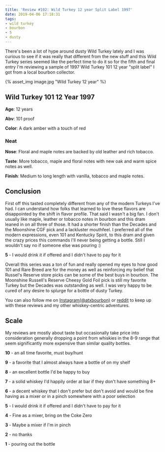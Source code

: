 ```yaml
---
title: 'Review #102: Wild Turkey 12 year Split Label 1997'
date: 2019-04-06 17:18:31
tags:
- wild turkey
- bourbon
- 5
- dusty
---
```


There's been a lot of hype around dusty Wild Turkey lately and I was curious to see if it was really that different from the new stuff and this Wild Turkey series seemed like the perfect time to do it so for the fifth and final entry I'm reviewing a sample of 1997 Wild Turkey 101 12 year "split label" I got from a local bourbon collector.  

{% asset_img image.jpg "Wild Turkey 12 year" %}

## Wild Turkey 101 12 Year 1997
**Age**: 12 years

**Abv**: 101 proof

**Color**: A dark amber with a touch of red

### Neat
**Nose**: Floral and maple notes are backed by old leather and rich tobacco.

**Taste**: More tobacco, maple and floral notes with new  oak and warm spice notes as well.

**Finish**: Medium to long length with vanilla, tobacco and maple notes.


## Conclusion
First off this tasted completely different from any of the modern Turkeys I've had. I can understand how folks that learned to love these flavors are disappointed by the shift in flavor profile. That said I wasn't a big fan. I don't usually like maple, leather or tobacco notes in bourbon and this dram leaned in on all three of those. It had a shorter finish than the Decades and the Moonshine CGF pick and a lackluster mouthfeel. I preferred all of the modern expressions, even 101 and Kentucky Spirit, to this dram and given the crazy prices this commands I'll never being getting a bottle. Still I wouldn't say no if someone else was pouring :)

**5** - I would drink it if offered and I didn't have to pay for it

Overall this series was a ton of fun and really opened my eyes to how good 101 and Rare Breed are for the money as well as reinforcing my belief that Russel's Reserve store picks can be some of the best buys in bourbon. The Moonshine Russell's Reserve Cheesy Gold Foil pick is still my favorite Turkey but the Decades was outstanding as well. I was very happy to be cured of any desire to splurge for a bottle of dusty Turkey.

You can also follow me on [Instagram(@atxbourbon)](https://www.instagram.com/atxbourbon/) or [reddit](https://www.reddit.com/r/scottmotorraddrinks/) to keep up with these reviews and my other whiskey-centric adventures.

## Scale
My reviews are mostly about taste but occasionally take price into consideration generally dropping a point from whiskies in the 8-9 range that seem significantly more expensive than similar quality bottles.

**10** - an all time favorite, must buy/hunt

**9** - a favorite that I almost always have a bottle of on my shelf

**8** - an excellent bottle I'd be happy to buy

**7** - a solid whiskey I'd happily order at bar if they don't have something 8+

**6** - a decent whiskey that I don't prefer but don't avoid and would be fine having as a mixer or in a pinch somewhere with a poor selection

**5** - I would drink it if offered and I didn't have to pay for it

**4** - Fine as a mixer, bring on the Coke Zero

**3** - Maybe a mixer if I'm in  pinch

**2** - no thanks

**1** - pouring out the bottle  